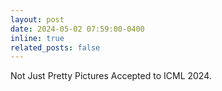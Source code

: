 ```yaml
---
layout: post
date: 2024-05-02 07:59:00-0400
inline: true
related_posts: false
---
```


Not Just Pretty Pictures Accepted to ICML 2024. 
